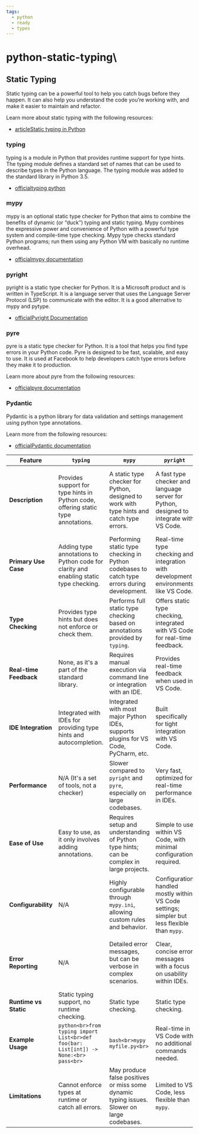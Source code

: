 ```yaml
---
tags:
  - python
  - ready
  - types
---
```

# python-static-typing\

## Static Typing

Static typing can be a powerful tool to help you catch bugs before they happen. It can also help you understand the code you’re working with, and make it easier to maintain and refactor.

Learn more about static typing with the following resources:

- [articleStatic typing in Python](https://typing.readthedocs.io/en/latest/index.html)

### typing

typing is a module in Python that provides runtime support for type hints. The typing module defines a standard set of names that can be used to describe types in the Python language. The typing module was added to the standard library in Python 3.5.

- [officialtyping python](https://docs.python.org/3/library/typing.html)

### mypy

mypy is an optional static type checker for Python that aims to combine the benefits of dynamic (or “duck”) typing and static typing. Mypy combines the expressive power and convenience of Python with a powerful type system and compile-time type checking. Mypy type checks standard Python programs; run them using any Python VM with basically no runtime overhead.

- [officialmypy documentation](https://mypy-lang.org/)

### pyright

pyright is a static type checker for Python. It is a Microsoft product and is written in TypeScript. It is a language server that uses the Language Server Protocol (LSP) to communicate with the editor. It is a good alternative to mypy and pytype.

- [officialPyright Documentation](https://microsoft.github.io/pyright/)

### pyre

pyre is a static type checker for Python. It is a tool that helps you find type errors in your Python code. Pyre is designed to be fast, scalable, and easy to use. It is used at Facebook to help developers catch type errors before they make it to production.

Learn more about pyre from the following resources:

- [officialpyre documentation](https://pyre-check.org/)

### Pydantic

Pydantic is a python library for data validation and settings management using python type annotations.

Learn more from the following resources:

- [officialPydantic documentation](https://docs.pydantic.dev/latest/)

| Feature                  | `typing`                                  | `mypy`                                   | `pyright`                                  | `pyre`                                    | `pydantic`                                 |
|--------------------------|-------------------------------------------|------------------------------------------|--------------------------------------------|-------------------------------------------|--------------------------------------------|
| __Description__          | Provides support for type hints in Python code, offering static type annotations. | A static type checker for Python, designed to work with type hints and catch type errors. | A fast type checker and language server for Python, designed to integrate with VS Code. | A fast, scalable type checker for Python, developed by Facebook, with a focus on large codebases. | A data validation and settings management library using Python type annotations. |
| __Primary Use Case__     | Adding type annotations to Python code for clarity and enabling static type checking. | Performing static type checking in Python codebases to catch type errors during development. | Real-time type checking and integration with development environments like VS Code. | Type checking in large Python codebases, particularly in environments with high performance needs. | Data validation, parsing, and settings management using Python type hints. |
| __Type Checking__        | Provides type hints but does not enforce or check them. | Performs full static type checking based on annotations provided by `typing`. | Offers static type checking, integrated with VS Code for real-time feedback. | Performs type checking with a focus on speed and scalability in large projects. | Uses type hints for data validation but is not a type checker. |
| __Real-time Feedback__   | None, as it's a part of the standard library. | Requires manual execution via command line or integration with an IDE. | Provides real-time feedback when used in VS Code. | Requires manual execution, but can be integrated with CI pipelines. | Provides runtime validation of data, with real-time error feedback when validating data. |
| __IDE Integration__      | Integrated with IDEs for providing type hints and autocompletion. | Integrated with most major Python IDEs, supports plugins for VS Code, PyCharm, etc. | Built specifically for tight integration with VS Code. | Integrated with IDEs through plugins and configurations, but less common than `mypy` and `pyright`. | Integrated with IDEs for autocompletion and data validation, often used alongside `mypy` or `pyright`. |
| __Performance__          | N/A (It's a set of tools, not a checker)  | Slower compared to `pyright` and `pyre`, especially on large codebases. | Very fast, optimized for real-time performance in IDEs. | Extremely fast, designed for large-scale codebases. | Runtime performance depends on validation complexity, but generally efficient. |
| __Ease of Use__          | Easy to use, as it only involves adding annotations. | Requires setup and understanding of Python type hints; can be complex in large projects. | Simple to use within VS Code, with minimal configuration required. | Requires setup, particularly for large codebases; slightly steeper learning curve. | Simple to use for data validation with Python type annotations. |
| __Configurability__      | N/A                                       | Highly configurable through `mypy.ini`, allowing custom rules and behavior. | Configuration handled mostly within VS Code settings; simpler but less flexible than `mypy`. | Highly configurable, especially suited for large, complex codebases. | Configurable via Python classes and models, focused on data validation rather than type checking. |
| __Error Reporting__      | N/A                                       | Detailed error messages, but can be verbose in complex scenarios. | Clear, concise error messages with a focus on usability within IDEs. | Detailed error reporting, designed for large projects where performance is key. | Provides error messages related to data validation failures at runtime. |
| __Runtime vs Static__    | Static typing support, no runtime checking. | Static type checking.                       | Static type checking.                       | Static type checking.                       | Runtime data validation using type hints. |
| __Example Usage__        | ```python<br>from typing import List<br>def foo(bar: List[int]) -> None:<br>    pass<br>``` | ```bash<br>mypy myfile.py<br>``` | Real-time in VS Code with no additional commands needed. | ```bash<br>pyre check<br>``` | ```python<br>from pydantic import BaseModel<br>class User(BaseModel):<br>    name: str<br>    age: int<br>``` |
| __Limitations__          | Cannot enforce types at runtime or catch all errors. | May produce false positives or miss some dynamic typing issues. Slower on large codebases. | Limited to VS Code, less flexible than `mypy`. | Focused on large projects; may be overkill for smaller ones. | Not a full type checker, only validates data against models. |
